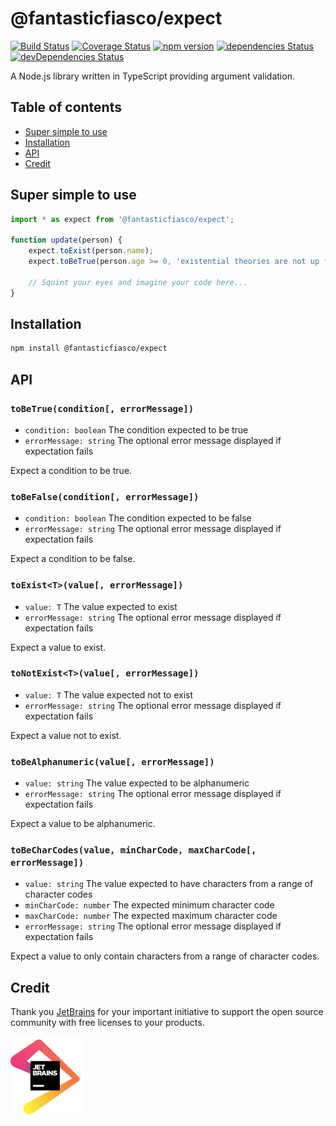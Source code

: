# @fantasticfiasco/expect

[![Build Status](https://travis-ci.org/FantasticFiasco/expect.svg?branch=master)](https://travis-ci.org/FantasticFiasco/expect)
[![Coverage Status](https://coveralls.io/repos/github/FantasticFiasco/expect/badge.svg)](https://coveralls.io/github/FantasticFiasco/expect)
[![npm version](https://img.shields.io/npm/v/@fantasticfiasco/expect.svg)](https://www.npmjs.com/package/@fantasticfiasco/expect)
[![dependencies Status](https://david-dm.org/FantasticFiasco/expect/status.svg)](https://david-dm.org/FantasticFiasco/expect)
[![devDependencies Status](https://david-dm.org/FantasticFiasco/expect/dev-status.svg)](https://david-dm.org/FantasticFiasco/expect?type=dev)

A Node.js library written in TypeScript providing argument validation.

## Table of contents

- [Super simple to use](#super-simple-to-use)
- [Installation](#installation)
- [API](#api)
- [Credit](#credit)

## Super simple to use

```javascript
import * as expect from '@fantasticfiasco/expect';

function update(person) {
    expect.toExist(person.name);
    expect.toBeTrue(person.age >= 0, 'existential theories are not up for discussion');

    // Squint your eyes and imagine your code here...
}

```

## Installation

```sh
npm install @fantasticfiasco/expect
```

## API

### `toBeTrue(condition[, errorMessage])`

- `condition: boolean` The condition expected to be true
- `errorMessage: string` The optional error message displayed if expectation fails

Expect a condition to be true.

### `toBeFalse(condition[, errorMessage])`

- `condition: boolean` The condition expected to be false
- `errorMessage: string` The optional error message displayed if expectation fails

Expect a condition to be false.

### `toExist<T>(value[, errorMessage])`

- `value: T` The value expected to exist
- `errorMessage: string` The optional error message displayed if expectation fails

Expect a value to exist.

### `toNotExist<T>(value[, errorMessage])`

- `value: T` The value expected not to exist
- `errorMessage: string` The optional error message displayed if expectation fails

Expect a value not to exist.

### `toBeAlphanumeric(value[, errorMessage])`

- `value: string` The value expected to be alphanumeric
- `errorMessage: string` The optional error message displayed if expectation fails

Expect a value to be alphanumeric.

### `toBeCharCodes(value, minCharCode, maxCharCode[, errorMessage])`

- `value: string` The value expected to have characters from a range of character codes
- `minCharCode: number` The expected minimum character code
- `maxCharCode: number` The expected maximum character code
- `errorMessage: string` The optional error message displayed if expectation fails

Expect a value to only contain characters from a range of character codes.

## Credit

Thank you [JetBrains](https://www.jetbrains.com/) for your important initiative to support the open source community with free licenses to your products.

![JetBrains](./doc/resources/jetbrains.png)

